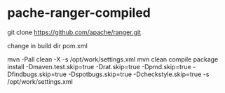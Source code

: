 # pache-ranger-compiled

git clone https://github.com/apache/ranger.git

change in build dir pom.xml

mvn -Pall clean -X -s /opt/work/settings.xml
mvn clean compile package install -Dmaven.test.skip=true -Drat.skip=true -Dpmd.skip=true -Dfindbugs.skip=true -Dspotbugs.skip=true -Dcheckstyle.skip=true -s /opt/work/settings.xml
